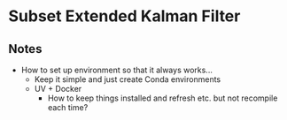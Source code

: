 # Subset Extended Kalman Filter

## Notes
- How to set up environment so that it always works... 
    - Keep it simple and just create Conda environments
    - UV + Docker 
        - How to keep things installed and refresh etc. but not recompile each time?
    